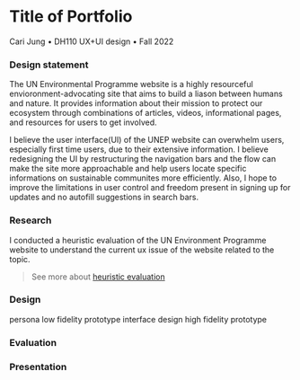 # Title of Portfolio
Cari Jung • DH110 UX+UI design • Fall 2022

### Design statement
The UN Environmental Programme website is a highly resourceful envioronment-advocating site that aims to build a liason between humans and nature. It provides information about their mission to protect our ecosystem through combinations of articles, videos, informational pages, and resources for users to get involved. 

I believe the user interface(UI) of the UNEP website can overwhelm users, especially first time users, due to their extensive information. I believe redesigning the UI by restructuring the navigation bars and the flow can make the site more approachable and help users locate specific informations on sustainable communites more efficiently. Also, I hope to improve the limitations in user control and freedom present in signing up for updates and no autofill suggestions in search bars.

### Research
I conducted a heuristic evaluation of the UN Environment Programme website to understand the current ux issue of the website related to the topic. 
> See more about [heuristic evaluation](https://github.com/carijung/DH110-22F-SustainableCitiesAndCommunities/blob/main/README.md)

### Design
persona
low fidelity prototype
interface design
high fidelity prototype 

### Evaluation

### Presentation
